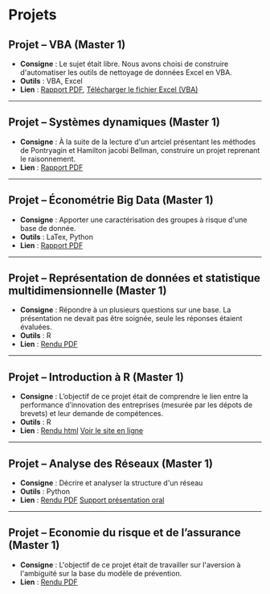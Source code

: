 # Projets

## Projet – VBA (Master 1)
- **Consigne** : Le sujet était libre. Nous avons choisi de construire d'automatiser les outils de nettoyage de données Excel en VBA.
- **Outils** : VBA, Excel
- **Lien** : [Rapport PDF](projets/Rapport_Projet_VBA.pdf), [Télécharger le fichier Excel (VBA)](projets/ProjetVBA.xlsm)

---

## Projet – Systèmes dynamiques (Master 1)
- **Consigne** : À la suite de la lecture d'un artciel présentant les méthodes de Pontryagin et Hamilton jacobi Bellman, construire un projet reprenant le raisonnement.
- **Lien** : [Rapport PDF](projets/Systeme_Dynamique.pdf)
---
## Projet – Économétrie Big Data (Master 1)
- **Consigne** : Apporter une caractérisation des groupes à risque d'une base de donnée.
- **Outils** : LaTex, Python
- **Lien** : [Rapport PDF](projets/DM_Big_Data_HAMMOUCH_Siham.pdf)
---
  ## Projet – Représentation de données et statistique multidimensionnelle (Master 1)
- **Consigne** : Répondre à un plusieurs questions sur une base. La présentation ne devait pas être soignée, seule les réponses étaient évaluées. 
- **Outils** : R
- **Lien** : [Rendu PDF](projets/projet.pdf)
---
## Projet – Introduction à R (Master 1)
- **Consigne** : L’objectif de ce projet était de comprendre le lien entre la performance d’innovation des entreprises (mesurée par les dépots de brevets) et leur demande de compétences.
- **Outils** : R
- **Lien** : [Rendu html](projets/projet.pdf) [Voir le site en ligne](https://ir24-m.github.io/SiteR/index.html)

---

## Projet – Analyse des Réseaux (Master 1)
- **Consigne** : Décrire et analyser la structure d'un réseau 
- **Outils** : Python
- **Lien** : [Rendu PDF](projets/HAMMOUCH_Siham.pdf) [Support présentation oral](projets/Collaborations_scientifiques.png)

---

## Projet – Economie du risque et de l’assurance (Master 1)
- **Consigne** : L'objectif de ce projet était de travailler sur l'aversion à l'ambiguité sur la base du modèle de prévention.
- **Lien** : [Rendu PDF](projets/HAMMOUCH_SihamAss.pdf)

